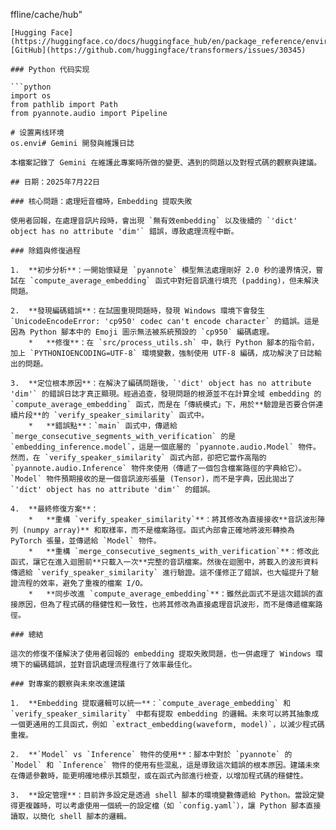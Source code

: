 ffline/cache/hub"
```
[Hugging Face](https://huggingface.co/docs/huggingface_hub/en/package_reference/environment_variables) [GitHub](https://github.com/huggingface/transformers/issues/30345)

### Python 代码实现

```python
import os
from pathlib import Path
from pyannote.audio import Pipeline

# 设置离线环境
os.envi# Gemini 開發與維護日誌

本檔案記錄了 Gemini 在維護此專案時所做的變更、遇到的問題以及對程式碼的觀察與建議。

## 日期：2025年7月22日

### 核心問題：處理短音檔時，Embedding 提取失敗

使用者回報，在處理音訊片段時，會出現 `無有效embedding` 以及後續的 `'dict' object has no attribute 'dim'` 錯誤，導致處理流程中斷。

### 除錯與修復過程

1.  **初步分析**：一開始懷疑是 `pyannote` 模型無法處理剛好 2.0 秒的邊界情況，嘗試在 `compute_average_embedding` 函式中對短音訊進行填充 (padding)，但未解決問題。

2.  **發現編碼錯誤**：在試圖重現問題時，發現 Windows 環境下會發生 `UnicodeEncodeError: 'cp950' codec can't encode character` 的錯誤。這是因為 Python 腳本中的 Emoji 圖示無法被系統預設的 `cp950` 編碼處理。
    *   **修復**：在 `src/process_utils.sh` 中，執行 Python 腳本的指令前，加上 `PYTHONIOENCODING=UTF-8` 環境變數，強制使用 UTF-8 編碼，成功解決了日誌輸出的問題。

3.  **定位根本原因**：在解決了編碼問題後，`'dict' object has no attribute 'dim'` 的錯誤日誌才真正顯現。經過追查，發現問題的根源並不在計算全域 embedding 的 `compute_average_embedding` 函式，而是在「傳統模式」下，用於**驗證是否要合併連續片段**的 `verify_speaker_similarity` 函式中。
    *   **錯誤點**：`main` 函式中，傳遞給 `merge_consecutive_segments_with_verification` 的是 `embedding_inference.model`，這是一個底層的 `pyannote.audio.Model` 物件。然而，在 `verify_speaker_similarity` 函式內部，卻把它當作高階的 `pyannote.audio.Inference` 物件來使用（傳遞了一個包含檔案路徑的字典給它）。`Model` 物件預期接收的是一個音訊波形張量 (Tensor)，而不是字典，因此拋出了 `'dict' object has no attribute 'dim'` 的錯誤。

4.  **最終修復方案**：
    *   **重構 `verify_speaker_similarity`**：將其修改為直接接收**音訊波形陣列 (numpy array)** 和取樣率，而不是檔案路徑。函式內部會正確地將波形轉換為 PyTorch 張量，並傳遞給 `Model` 物件。
    *   **重構 `merge_consecutive_segments_with_verification`**：修改此函式，讓它在進入迴圈前**只載入一次**完整的音訊檔案。然後在迴圈中，將載入的波形資料傳遞給 `verify_speaker_similarity` 進行驗證。這不僅修正了錯誤，也大幅提升了驗證流程的效率，避免了重複的檔案 I/O。
    *   **同步改進 `compute_average_embedding`**：雖然此函式不是這次錯誤的直接原因，但為了程式碼的穩健性和一致性，也將其修改為直接處理音訊波形，而不是傳遞檔案路徑。

### 總結

這次的修復不僅解決了使用者回報的 embedding 提取失敗問題，也一併處理了 Windows 環境下的編碼錯誤，並對音訊處理流程進行了效率最佳化。

### 對專案的觀察與未來改進建議

1.  **Embedding 提取邏輯可以統一**：`compute_average_embedding` 和 `verify_speaker_similarity` 中都有提取 embedding 的邏輯。未來可以將其抽象成一個更通用的工具函式，例如 `extract_embedding(waveform, model)`，以減少程式碼重複。

2.  **`Model` vs `Inference` 物件的使用**：腳本中對於 `pyannote` 的 `Model` 和 `Inference` 物件的使用有些混亂，這是導致這次錯誤的根本原因。建議未來在傳遞參數時，能更明確地標示其類型，或在函式內部進行檢查，以增加程式碼的穩健性。

3.  **設定管理**：目前許多設定是透過 shell 腳本的環境變數傳遞給 Python。當設定變得更複雜時，可以考慮使用一個統一的設定檔（如 `config.yaml`），讓 Python 腳本直接讀取，以簡化 shell 腳本的邏輯。
